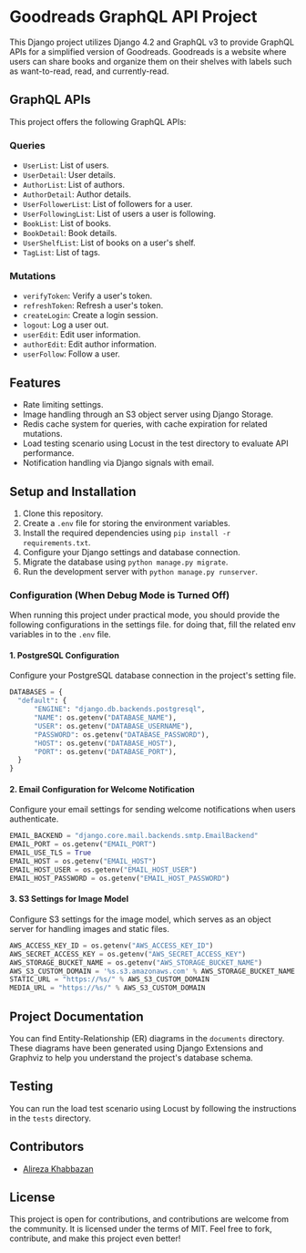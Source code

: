 # Goodreads GraphQL API Project

This Django project utilizes Django 4.2 and GraphQL v3 to provide GraphQL APIs for a simplified version of Goodreads. Goodreads is a website where users can share books and organize them on their shelves with labels such as want-to-read, read, and currently-read.

## GraphQL APIs

This project offers the following GraphQL APIs:

### Queries
- `UserList`: List of users.
- `UserDetail`: User details.
- `AuthorList`: List of authors.
- `AuthorDetail`: Author details.
- `UserFollowerList`: List of followers for a user.
- `UserFollowingList`: List of users a user is following.
- `BookList`: List of books.
- `BookDetail`: Book details.
- `UserShelfList`: List of books on a user's shelf.
- `TagList`: List of tags.

### Mutations
- `verifyToken`: Verify a user's token.
- `refreshToken`: Refresh a user's token.
- `createLogin`: Create a login session.
- `logout`: Log a user out.
- `userEdit`: Edit user information.
- `authorEdit`: Edit author information.
- `userFollow`: Follow a user.

## Features

- Rate limiting settings.
- Image handling through an S3 object server using Django Storage.
- Redis cache system for queries, with cache expiration for related mutations.
- Load testing scenario using Locust in the test directory to evaluate API performance.
- Notification handling via Django signals with email.

## Setup and Installation

1. Clone this repository.
2. Create a `.env` file for storing the environment variables.
3. Install the required dependencies using `pip install -r requirements.txt`.
4. Configure your Django settings and database connection.
5. Migrate the database using `python manage.py migrate`.
6. Run the development server with `python manage.py runserver`.

### Configuration (When Debug Mode is Turned Off)

When running this project under practical mode, you should provide the following configurations in the settings file. for doing that, fill the related env variables in to the `.env` file.


#### 1. PostgreSQL Configuration
   Configure your PostgreSQL database connection in the project's setting file.
```python
DATABASES = {
  "default": {
      "ENGINE": "django.db.backends.postgresql",
      "NAME": os.getenv("DATABASE_NAME"),
      "USER": os.getenv("DATABASE_USERNAME"),
      "PASSWORD": os.getenv("DATABASE_PASSWORD"),
      "HOST": os.getenv("DATABASE_HOST"),
      "PORT": os.getenv("DATABASE_PORT"),
  }
}
```
#### 2. Email Configuration for Welcome Notification
Configure your email settings for sending welcome notifications when users authenticate.

```python
EMAIL_BACKEND = "django.core.mail.backends.smtp.EmailBackend"
EMAIL_PORT = os.getenv("EMAIL_PORT")
EMAIL_USE_TLS = True
EMAIL_HOST = os.getenv("EMAIL_HOST")
EMAIL_HOST_USER = os.getenv("EMAIL_HOST_USER")
EMAIL_HOST_PASSWORD = os.getenv("EMAIL_HOST_PASSWORD")
  ```

#### 3. S3 Settings for Image Model
Configure S3 settings for the image model, which serves as an object server for handling images and static files.

```python
AWS_ACCESS_KEY_ID = os.getenv("AWS_ACCESS_KEY_ID")
AWS_SECRET_ACCESS_KEY = os.getenv("AWS_SECRET_ACCESS_KEY")
AWS_STORAGE_BUCKET_NAME = os.getenv("AWS_STORAGE_BUCKET_NAME")
AWS_S3_CUSTOM_DOMAIN = '%s.s3.amazonaws.com' % AWS_STORAGE_BUCKET_NAME
STATIC_URL = "https://%s/" % AWS_S3_CUSTOM_DOMAIN
MEDIA_URL = "https://%s/" % AWS_S3_CUSTOM_DOMAIN
```


## Project Documentation

You can find Entity-Relationship (ER) diagrams in the `documents` directory. These diagrams have been generated using Django Extensions and Graphviz to help you understand the project's database schema.

## Testing

You can run the load test scenario using Locust by following the instructions in the `tests` directory.

## Contributors

- [Alireza Khabbazan](https://github.com/khabbazan)

## License

This project is open for contributions, and contributions are welcome from the community. It is licensed under the terms of MIT. Feel free to fork, contribute, and make this project even better!
